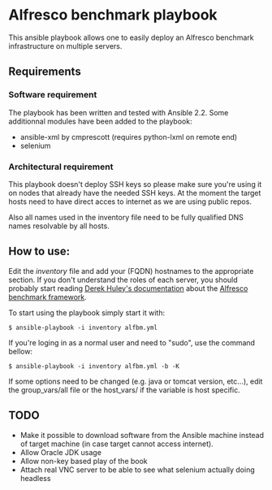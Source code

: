 # Alfresco benchmark playbook

This ansible playbook allows one to easily deploy an Alfresco benchmark infrastructure on multiple servers.

## Requirements

### Software requirement

The playbook has been written and tested with Ansible 2.2. Some additionnal modules have been added to the playbook:

 * ansible-xml by cmprescott (requires python-lxml on remote end)
 * selenium

### Architectural requirement

This playbook doesn't deploy SSH keys so please make sure you're using it on nodes that already have the needed SSH keys.
At the moment the target hosts need to have direct acces to internet as we are using public repos.

Also all names used in the inventory file need to be fully qualified DNS names resolvable by all hosts.

## How to use:

Edit the _inventory_ file and add your (FQDN) hostnames to the appropriate section. If you don't understand the roles of each server, you should probably start reading [Derek Huley's documentation](https://github.com/AlfrescoBenchmark/alfresco-benchmark/tree/master/docs) about the [Alfresco benchmark framework](https://github.com/AlfrescoBenchmark).

To start using the playbook simply start it with:

```
$ ansible-playbook -i inventory alfbm.yml
```

If you're loging in as a normal user and need to "sudo", use the command bellow:

```
$ ansible-playbook -i inventory alfbm.yml -b -K
```
If some options need to be changed (e.g. java or tomcat version, etc...), edit the group_vars/all file or the host_vars/<HOSTNAME> if the variable is host specific.

## TODO

 * Make it possible to download software from the Ansible machine instead of target machine (in case target cannot access internet).
 * Allow Oracle JDK usage
 * Allow non-key based play of the book
 * Attach real VNC server to be able to see what selenium actually doing headless

